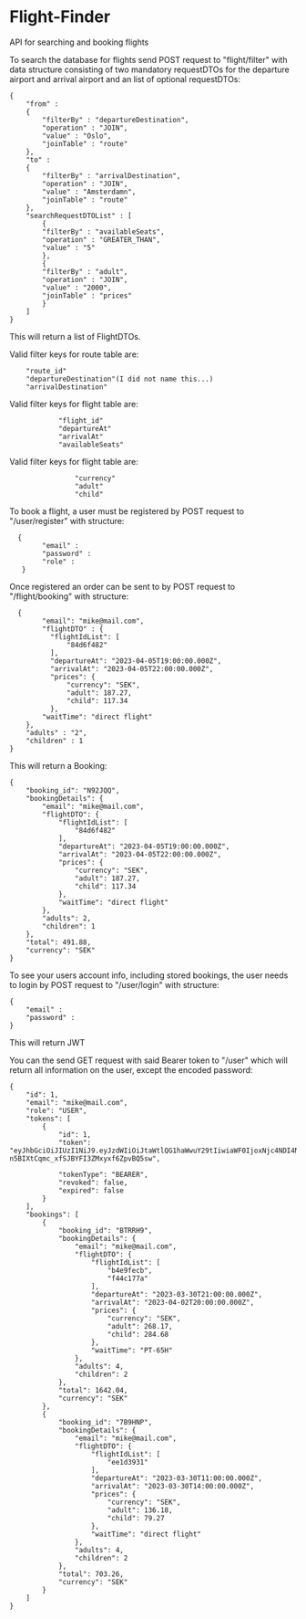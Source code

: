 # Flight-Finder
API for searching and booking flights

To search the database for flights send POST request to "flight/filter" with data structure consisting of two mandatory requestDTOs for the departure airport and arrival airport and an list of optional requestDTOs:
```
{
    "from" :
    {
        "filterBy" : "departureDestination",
        "operation" : "JOIN",
        "value" : "Oslo",
        "joinTable" : "route"
    },
    "to" :
    {
        "filterBy" : "arrivalDestination",
        "operation" : "JOIN",
        "value" : "Amsterdamn",
        "joinTable" : "route"
    },
    "searchRequestDTOList" : [
        {
        "filterBy" : "availableSeats",
        "operation" : "GREATER_THAN",
        "value" : "5"
        },
        {
        "filterBy" : "adult",
        "operation" : "JOIN",
        "value" : "2000",
        "joinTable" : "prices"
        }
    ]
}
```
This will return a list of FlightDTOs.

Valid filter keys for route table are: 

		"route_id" 
		"departureDestination"(I did not name this...)
		"arrivalDestination"

Valid filter keys for flight table are:
            
                "flight_id"
                "departureAt"
                "arrivalAt"
                "availableSeats"
                
Valid filter keys for flight table are:
                  
                    "currency"  
                    "adult"
                    "child"
                    
To book a flight, a user must be registered by POST request to "/user/register" with structure:

```
  {
        "email" : 
        "password" :
        "role" :
   }  
```

Once registered an order can be sent to by POST request to  "/flight/booking" with structure:

```  
  {
        "email": "mike@mail.com",
        "flightDTO" : {
          "flightIdList": [
              "84d6f482"
          ],
          "departureAt": "2023-04-05T19:00:00.000Z",
          "arrivalAt": "2023-04-05T22:00:00.000Z",
          "prices": {
              "currency": "SEK",
              "adult": 187.27,
              "child": 117.34
          },
        "waitTime": "direct flight"
    },
    "adults" : "2",
    "children" : 1
}
```

This will return a Booking:

```
{
    "booking_id": "N92JQQ",
    "bookingDetails": {
        "email": "mike@mail.com",
        "flightDTO": {
            "flightIdList": [
                "84d6f482"
            ],
            "departureAt": "2023-04-05T19:00:00.000Z",
            "arrivalAt": "2023-04-05T22:00:00.000Z",
            "prices": {
                "currency": "SEK",
                "adult": 187.27,
                "child": 117.34
            },
            "waitTime": "direct flight"
        },
        "adults": 2,
        "children": 1
    },
    "total": 491.88,
    "currency": "SEK"
}
```

To see your users account info, including stored bookings, the user needs to login by POST request to "/user/login" with structure:

```
{
    "email" :
    "password" :
}
```

This will return JWT

You can the send GET request with said Bearer token to "/user" which will return all information on the user, except the encoded password:

```
{
    "id": 1,
    "email": "mike@mail.com",
    "role": "USER",
    "tokens": [
        {
            "id": 1,
            "token": "eyJhbGciOiJIUzI1NiJ9.eyJzdWIiOiJtaWtlQG1haWwuY29tIiwiaWF0IjoxNjc4NDI4NDA3LCJleHAiOjE2Nzg1MTQ4MDd9.GPtwNtf-			n5BIXtCqmc_xfSJBYFI3ZMxyxf6ZpvBQ5sw",
			
            "tokenType": "BEARER",
            "revoked": false,
            "expired": false
        }
    ],
    "bookings": [
        {
            "booking_id": "BTRRH9",
            "bookingDetails": {
                "email": "mike@mail.com",
                "flightDTO": {
                    "flightIdList": [
                        "b4e9fecb",
                        "f44c177a"
                    ],
                    "departureAt": "2023-03-30T21:00:00.000Z",
                    "arrivalAt": "2023-04-02T20:00:00.000Z",
                    "prices": {
                        "currency": "SEK",
                        "adult": 268.17,
                        "child": 284.68
                    },
                    "waitTime": "PT-65H"
                },
                "adults": 4,
                "children": 2
            },
            "total": 1642.04,
            "currency": "SEK"
        },
        {
            "booking_id": "7B9HNP",
            "bookingDetails": {
                "email": "mike@mail.com",
                "flightDTO": {
                    "flightIdList": [
                        "ee1d3931"
                    ],
                    "departureAt": "2023-03-30T11:00:00.000Z",
                    "arrivalAt": "2023-03-30T14:00:00.000Z",
                    "prices": {
                        "currency": "SEK",
                        "adult": 136.18,
                        "child": 79.27
                    },
                    "waitTime": "direct flight"
                },
                "adults": 4,
                "children": 2
            },
            "total": 703.26,
            "currency": "SEK"
        }
    ]
}
```
